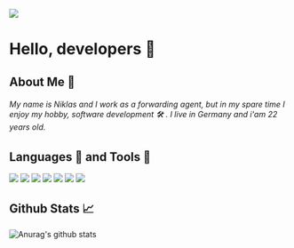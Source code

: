 ![](https://komarev.com/ghpvc/?username=mintUI9976&style=flat-square&color=blueviolet) 
# Hello, developers 🥰 
## About Me 📣
###### My name is Niklas and I work as a forwarding agent, but in my spare time I enjoy my hobby, software development 🛠 . I live in Germany and i'am 22 years old.
## Languages 🚩 and Tools 🔨
![](https://img.shields.io/badge/OS-Windows-yellow?style=flat-square&logo=windows&logoColor=white) ![](https://img.shields.io/badge/EDITOR-Intellij-blue?style=flat-square&logo=intellij-idea&logoColor=white) ![](https://img.shields.io/badge/CODE-JAVA-red?style=flat-square&logo=java&logoColor=white) ![](https://img.shields.io/badge/TOOLS-MySQL-yellow?style=flat-square&logo=mysql&logoColor=white) ![](https://img.shields.io/badge/TOOLS-Maven-yellow?style=flat-square&logo=apache-maven&logoColor=white) ![](https://img.shields.io/badge/TOOLS-Apache-red?style=flat-square&logo=apache-maven&logoColor=white) ![](https://img.shields.io/badge/TOOLS-Gradle-blue?style=flat-square&logo=gradle&logoColor=white)
## Github Stats 📈
![Anurag's github stats](https://github-readme-stats.vercel.app/api?username=mintUI9976&count_private=true&show_icons=true&theme=dark) 
